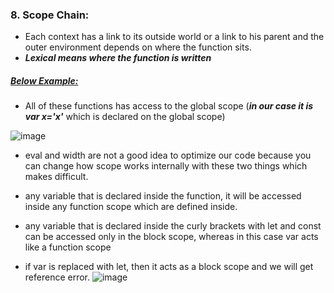 ### 8. Scope Chain:

- Each context has a link to its outside world or a link to his parent and the outer environment depends on where the function sits.
- **_Lexical means where the function is written_**

##### <u>Below Example:</u>

- All of these functions has access to the global scope (**_in our case it is var x='x'_** which is declared on the global scope)

![image](https://github.com/saiteja-gatadi1996/interview_prep/assets/42731246/a9e6b323-897a-4259-9e71-b496826a49f0)

- eval and width are not a good idea to optimize our code because you can change how scope works internally with these two things which makes difficult.

- any variable that is declared inside the function, it will be accessed inside any function scope which are defined inside.

- any variable that is declared inside the curly brackets with let and const can be accessed only in the block scope, whereas in this case var acts like a function scope

- if var is replaced with let, then it acts as a block scope and we will get reference error.
  ![image](https://github.com/saiteja-gatadi1996/interview_prep/assets/42731246/ce356867-f37c-4e19-8ef1-be1d8edd9804)
